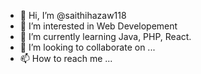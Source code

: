 - 👋 Hi, I’m @saithihazaw118
- 👀 I’m interested in Web Developement
- 🌱 I’m currently learning Java, PHP, React.
- 💞️ I’m looking to collaborate on ...
- 📫 How to reach me ...

<!---
saithihazaw118/saithihazaw118 is a ✨ special ✨ repository because its `README.md` (this file) appears on your GitHub profile.
You can click the Preview link to take a look at your changes.
--->
